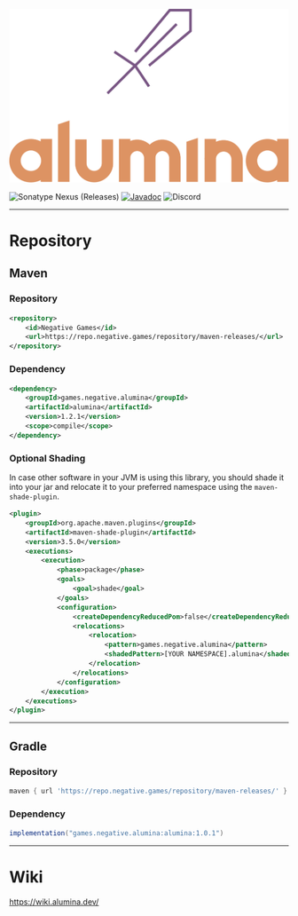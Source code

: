 ![logo-transparent.png](assets%2Flogo-transparent.png)

![Sonatype Nexus (Releases)](https://img.shields.io/nexus/r/games.negative.alumina/alumina?server=https%3A%2F%2Frepo.negative.games&nexusVersion=3&logo=sonatype&label=version)
[![Javadoc](https://img.shields.io/badge/JavaDoc-Online-green)](https://jd.alumina.dev) ![Discord](https://img.shields.io/discord/822346437240815656?logo=discord&label=discord)

***
# Repository
## Maven
### Repository
```xml
<repository>
    <id>Negative Games</id>
    <url>https://repo.negative.games/repository/maven-releases/</url>
</repository>
```

### Dependency
```xml
<dependency>
    <groupId>games.negative.alumina</groupId>
    <artifactId>alumina</artifactId>
    <version>1.2.1</version>
    <scope>compile</scope>
</dependency>
```

### Optional Shading
In case other software in your JVM is using this library, you should shade it into your jar and relocate it to your preferred namespace using the `maven-shade-plugin`.
```xml
<plugin>
    <groupId>org.apache.maven.plugins</groupId>
    <artifactId>maven-shade-plugin</artifactId>
    <version>3.5.0</version>
    <executions>
        <execution>
            <phase>package</phase>
            <goals>
                <goal>shade</goal>
            </goals>
            <configuration>
                <createDependencyReducedPom>false</createDependencyReducedPom>
                <relocations>
                    <relocation>
                        <pattern>games.negative.alumina</pattern>
                        <shadedPattern>[YOUR NAMESPACE].alumina</shadedPattern>
                    </relocation>
                </relocations>
            </configuration>
        </execution>
    </executions>
</plugin>
```
***
## Gradle
### Repository
```groovy
maven { url 'https://repo.negative.games/repository/maven-releases/' }
```

### Dependency
```groovy
implementation("games.negative.alumina:alumina:1.0.1")
```
***
# Wiki
https://wiki.alumina.dev/
